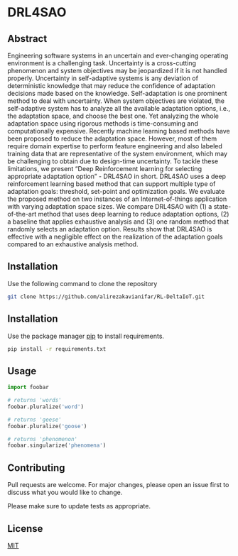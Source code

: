 # DRL4SAO

## Abstract

Engineering software systems in an uncertain and ever-changing operating environment is a challenging task. Uncertainty is a cross-cutting phenomenon and system objectives may be jeopardized if it is not handled properly. Uncertainty in self-adaptive systems is any deviation of deterministic knowledge that may reduce the confidence of adaptation decisions made based on the knowledge. Self-adaptation is one prominent method to deal with uncertainty. When system objectives are violated, the self-adaptive system has to analyze all the available adaptation options, i.e., the adaptation space, and choose the best one. Yet analyzing the whole adaptation space using rigorous methods is time-consuming and computationally expensive. Recently machine learning based methods have been proposed to reduce the adaptation space. However, most of them require domain expertise to perform feature engineering and also labeled training data that are representative of the system environment, which may be challenging to obtain due to design-time uncertainty. To tackle these limitations, we present “Deep Reinforcement learning for selecting appropriate adaptation option” - DRL4SAO in short. DRL4SAO uses a deep reinforcement learning based method that can support multiple type of adaptation goals: threshold, set-point and optimization goals. We evaluate the proposed method on two instances of an Internet-of-things application with varying adaptation space sizes. We compare DRL4SAO with (1) a state-of-the-art method that uses deep learning to reduce adaptation options, (2) a baseline that applies exhaustive analysis and (3) one random method that randomly selects an adaptation option. Results show that DRL4SAO is effective with a negligible effect on the realization of the adaptation goals compared to an exhaustive analysis method.

## Installation

Use the following command to clone the repository

```bash
git clone https://github.com/alirezakavianifar/RL-DeltaIoT.git
```

## Installation

Use the package manager [pip](https://pip.pypa.io/en/stable/) to install requirements.

```bash
pip install -r requirements.txt
```

## Usage

```python
import foobar

# returns 'words'
foobar.pluralize('word')

# returns 'geese'
foobar.pluralize('goose')

# returns 'phenomenon'
foobar.singularize('phenomena')
```

## Contributing

Pull requests are welcome. For major changes, please open an issue first
to discuss what you would like to change.

Please make sure to update tests as appropriate.

## License

[MIT](https://choosealicense.com/licenses/mit/)
